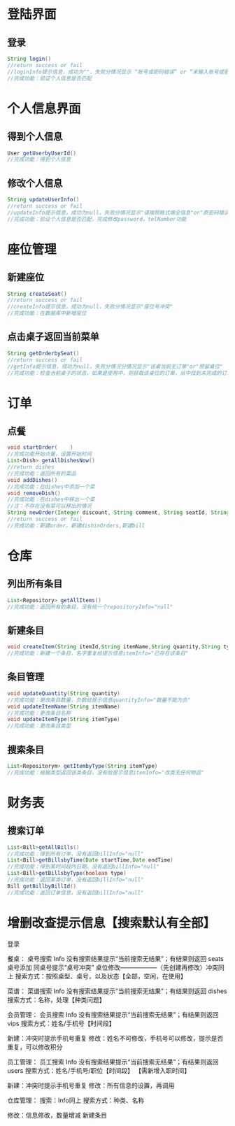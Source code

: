 # 登陆界面
## 登录
```java
String login()
//return success or fail
//loginInfo提示信息，成功为""，失败分情况显示 “账号或密码错误” or “未输入账号或密码”
//完成功能：验证个人信息是否匹配
```

# 个人信息界面

## 得到个人信息

```java
User getUserbyUserId()
//完成功能：得到个人信息 
```

## 修改个人信息

```java
String updateUserInfo()
//return success or fail
//updateInfo提示信息，成功为null，失败分情况显示"请按照格式填全信息"or"原密码错误"
//完成功能：验证个人信息是否匹配，完成修改password，telNumber功能
```

# 座位管理

## 新建座位
```java
String createSeat()
//return success or fail
//createInfo提示信息，成功为null，失败分情况显示"座位号冲突"
//完成功能：在数据库中新增座位
```

## 点击桌子返回当前菜单

```java
String getOrderbySeat()
//return success or fail
//getInfo提示信息，成功为null，失败分情况分情况显示"该桌当前无订单"or"预留桌位"
//完成功能：检查当前桌子的状态，如果是使用中，则获取该桌位的订单，从中找到未完成的订单
```

# 订单
## 点餐
```java
void startOrder(	)
//完成功能开始点餐，设置开始时间
List<Dish> getAllDishesNow()
//return dishes
//完成功能：返回所有的菜品
void addDishes()
//完成功能：在dishes中添加一个菜
void removeDish()
//完成功能：在dishes中移出一个菜
//注：不存在没有菜可以移出的情况
String newOrder(Integer discount, String comment, String seatId, String userId, String cutomerTelNumber)
//return success or fail
//完成功能：新建order，新建dishinOrders,新建bill
```
# 仓库

## 列出所有条目

```java
List<Repository> getAllItems()
//完成功能：返回所有的条目，没有给一个repositoryInfo="null"      
```

## 新建条目

```java
void createItem(String itemId,String itemName,String quantity,String type)
//完成功能：新建一个条目，名字重复给提示信息itemInfo="已存在该条目"
```

## 条目管理

```java
void updateQuantity(String quantity)
//完成功能：更改条目数量，负数给提示信息quantityInfo="数量不能为负"
void updateItemName(String itemName)
//完成功能：更改条目名称
void updateItemType(String itemType)
//完成功能：更改条目类型
```

## 搜索条目

```java
List<Repositorym> getItembyType(String itemType)
//完成功能：根据类型返回该类条目，没有给提示信息itemInfo="改类无任何物品"
```

# 财务表

## 搜索订单

```java
List<Bill>getAllBills()
//完成功能：得到所有订单，没有返回billInfo="null"
List<Bill>getBillsbyTime(Date startTime,Date endTime)
//完成功能：得到某时间段内日期，没有返回billInfo="null"
List<Bill>getBillsbyType(boolean type)
//完成功能：返回某类订单，没有返回billInfo="null"
Bill getBillbyBillId()
//完成功能：返回订单信息，没有返回billInfo="null"
```

# 增删改查提示信息【搜索默认有全部】

登录

餐桌：
桌号搜索 Info 没有搜索结果提示“当前搜索无结果”；有结果则返回 seats
桌号添加 同桌号提示“桌号冲突”
桌位修改——————（先创建再修改）冲突同上
搜索方式：按照桌型、桌号，以及状态【全部，空闲，在使用】




菜谱：
菜谱搜索 Info 没有搜索结果提示“当前搜索无结果”；有结果则返回 dishes
搜索方式：名称，处理【种类问题】


会员管理：
会员搜索 Info 没有搜索结果提示“当前搜索无结果”；有结果则返回 vips
搜索方式：姓名/手机号【时间段】

新建：冲突时提示手机号重复
修改：姓名不可修改，手机号可以修改，提示是否重复，可以修改积分


员工管理：
员工搜索 Info 没有搜索结果提示“当前搜索无结果”；有结果则返回 users
搜索方式：姓名/手机号/职位【时间段】
【需新增入职时间】

新建：冲突时提示手机号重复
修改：所有信息的设置，再调用

仓库管理：
搜索：Info同上
搜索方式：种类、名称

修改：信息修改，数量增减
新建条目

